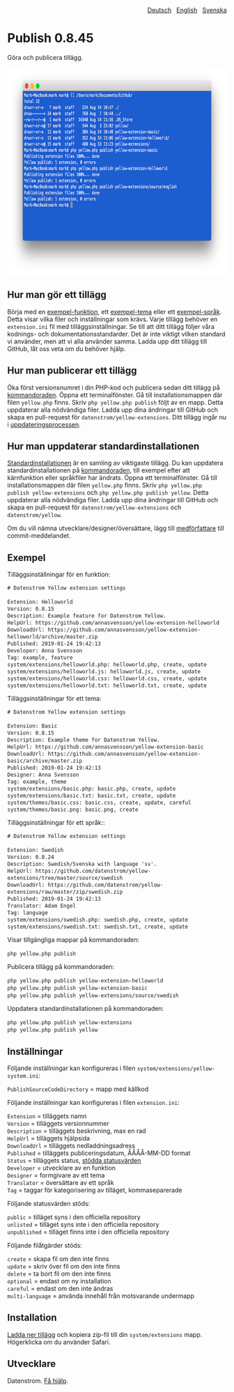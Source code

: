 <p align="right"><a href="README-de.md">Deutsch</a> &nbsp; <a href="README.md">English</a> &nbsp; <a href="README-sv.md">Svenska</a></p>

# Publish 0.8.45

Göra och publicera tillägg.

<p align="center"><img src="publish-screenshot.png?raw=true" width="794" height="478" alt="Skärmdump"></p>

## Hur man gör ett tillägg

Börja med en [exempel-funktion](https://github.com/schulle4u/yellow-extension-helloworld), ett [exempel-tema](https://github.com/schulle4u/yellow-extension-basic) eller ett [exempel-språk](https://github.com/datenstrom/yellow-extensions/tree/master/source/swedish). Detta visar vilka filer och inställningar som krävs. Varje tillägg behöver en `extension.ini` fil med tilläggsinställningar. Se till att ditt tillägg följer våra kodnings- och dokumentationsstandarder. Det är inte viktigt vilken standard vi använder, men att vi alla använder samma. Ladda upp ditt tillägg till GitHub, låt oss veta om du behöver hjälp.

## Hur man publicerar ett tillägg

Öka först versionsnumret i din PHP-kod och publicera sedan ditt tillägg på [kommandoraden](https://github.com/datenstrom/yellow-extensions/tree/master/source/command/README-sv.md). Öppna ett terminalfönster. Gå till installationsmappen där filen `yellow.php` finns. Skriv `php yellow.php publish` följt av en mapp. Detta uppdaterar alla nödvändiga filer. Ladda upp dina ändringar till GitHub och skapa en pull-request för `datenstrom/yellow-extensions`. Ditt tillägg ingår nu i [uppdateringsprocessen](https://github.com/datenstrom/yellow-extensions/tree/master/source/update/README-sv.md).

## Hur man uppdaterar standardinstallationen

[Standardinstallationen](https://github.com/datenstrom/yellow) är en samling av viktigaste tillägg. Du kan uppdatera standardinstallationen på [kommandoraden](https://github.com/datenstrom/yellow-extensions/tree/master/source/command/README-sv.md), till exempel efter att kärnfunktion eller språkfiler har ändrats. Öppna ett terminalfönster. Gå till installationsmappen där filen `yellow.php` finns. Skriv `php yellow.php publish yellow-extensions` och `php yellow.php publish yellow`. Detta uppdaterar alla nödvändiga filer. Ladda upp dina ändringar till GitHub och skapa en pull-request för `datenstrom/yellow-extensions` och `datenstrom/yellow`.

Om du vill nämna utvecklare/designer/översättare, lägg till [medförfattare](https://docs.github.com/en/pull-requests/committing-changes-to-your-project/creating-and-editing-commits/creating-a-commit-with-multiple-authors) till commit-meddelandet.

## Exempel

Tilläggsinställningar för en funktion:

~~~
# Datenstrom Yellow extension settings

Extension: Helloworld
Version: 0.8.15
Description: Example feature for Datenstrom Yellow.
HelpUrl: https://github.com/annasvensson/yellow-extension-helloworld
DownloadUrl: https://github.com/annasvensson/yellow-extension-helloworld/archive/master.zip
Published: 2019-01-24 19:42:13
Developer: Anna Svensson
Tag: example, feature
system/extensions/helloworld.php: helloworld.php, create, update
system/extensions/helloworld.js: helloworld.js, create, update
system/extensions/helloworld.css: helloworld.css, create, update
system/extensions/helloworld.txt: helloworld.txt, create, update
~~~

Tilläggsinställningar för ett tema:

~~~
# Datenstrom Yellow extension settings

Extension: Basic
Version: 0.8.15
Description: Example theme for Datenstrom Yellow.
HelpUrl: https://github.com/annasvensson/yellow-extension-basic
DownloadUrl: https://github.com/annasvensson/yellow-extension-basic/archive/master.zip
Published: 2019-01-24 19:42:13
Designer: Anna Svensson
Tag: example, theme
system/extensions/basic.php: basic.php, create, update
system/extensions/basic.txt: basic.txt, create, update
system/themes/basic.css: basic.css, create, update, careful
system/themes/basic.png: basic.png, create
~~~

Tilläggsinställningar för ett språk::

~~~
# Datenstrom Yellow extension settings

Extension: Swedish
Version: 0.8.24
Description: Swedish/Svenska with language 'sv'.
HelpUrl: https://github.com/datenstrom/yellow-extensions/tree/master/source/swedish
DownloadUrl: https://github.com/datenstrom/yellow-extensions/raw/master/zip/swedish.zip
Published: 2019-01-24 19:42:13
Translator: Adam Engel
Tag: language
system/extensions/swedish.php: swedish.php, create, update
system/extensions/swedish.txt: swedish.txt, create, update
~~~

Visar tillgängliga mappar på kommandoraden:

`php yellow.php publish`  

Publicera tillägg på kommandoraden:

`php yellow.php publish yellow-extension-helloworld`  
`php yellow.php publish yellow-extension-basic`  
`php yellow.php publish yellow-extensions/source/swedish`  

Uppdatera standardinstallationen på kommandoraden:

`php yellow.php publish yellow-extensions`  
`php yellow.php publish yellow`  

## Inställningar

Följande inställningar kan konfigureras i filen `system/extensions/yellow-system.ini`:

`PublishSourceCodeDirectory` = mapp med källkod  

Följande inställningar kan konfigureras i filen `extension.ini`:

`Extension` = tilläggets namn  
`Version` = tilläggets versionnummer  
`Description` = tilläggets beskrivning, max en rad  
`HelpUrl` = tilläggets hjälpsida  
`DownloadUrl` = tilläggets nedladdningsadress  
`Published` = tilläggets publiceringsdatum, ÅÅÅÅ-MM-DD format  
`Status` = tilläggets status, [stödda statusvärden](#inställningar-status)  
`Developer` = utvecklare av en funktion  
`Designer` = formgivare av ett tema  
`Translator` = översättare av ett språk  
`Tag` = taggar för kategorisering av tilläget, kommaseparerade  

<a id="inställningar-status"></a>Följande statusvärden stöds:

`public` = tilläget syns i den officiella repository  
`unlisted` = tilläget syns inte i den officiella repository  
`unpublished` = tilläget finns inte i den officiella repository  

<a id="inställningar-actions"></a> Följande filåtgärder stöds:

`create` = skapa fil om den inte finns  
`update` = skriv över fil om den inte finns  
`delete` = ta bort fil om den inte finns  
`optional` = endast om ny installation  
`careful` = endast om den inte ändras  
`multi-language` = använda innehåll från motsvarande undermapp  

## Installation

[Ladda ner tillägg](https://github.com/datenstrom/yellow-extensions/raw/master/zip/publish.zip) och kopiera zip-fil till din `system/extensions` mapp. Högerklicka om du använder Safari.

## Utvecklare

Datenstrom. [Få hjälp](https://datenstrom.se/sv/yellow/help/).
